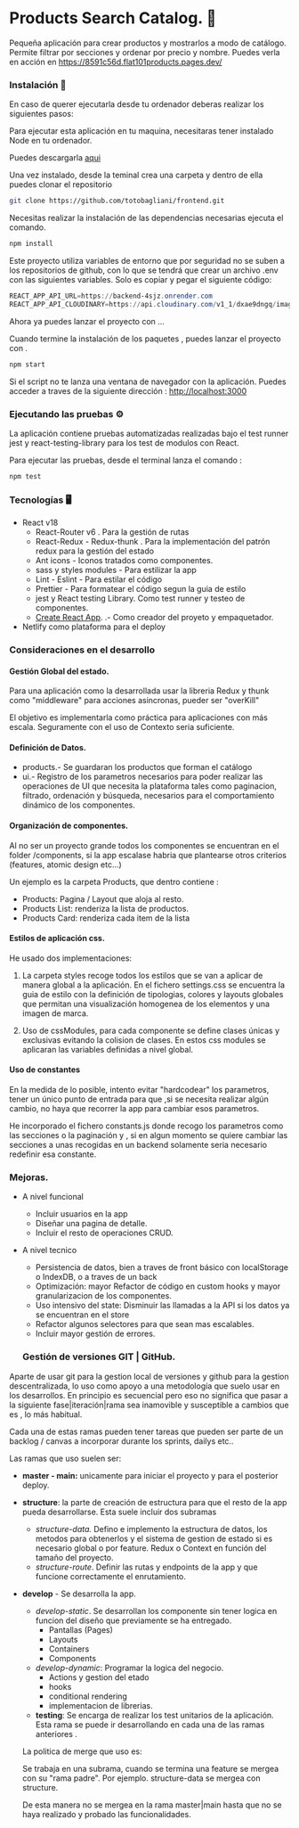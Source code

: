 # Products Search Catalog. 🛒

Pequeña aplicación para crear productos y mostrarlos a modo de catálogo.
Permite filtrar por secciones y ordenar por precio y nombre.
Puedes verla en acción en https://8591c56d.flat101products.pages.dev/

### Instalación 🔧

En caso de querer ejecutarla desde tu ordenador deberas realizar los siguientes pasos:

Para ejecutar esta aplicación en tu maquina, necesitaras tener instalado Node en tu ordenador.

Puedes descargarla [aqui](https://nodejs.org/en/)

Una vez instalado, desde la teminal crea una carpeta y dentro de ella puedes clonar el repositorio

```bash
git clone https://github.com/totobagliani/frontend.git
```

Necesitas realizar la instalación de las dependencias necesarias ejecuta el comando.

```bash
npm install
```

Este proyecto utiliza variables de entorno que por seguridad no se suben a los repositorios de github, con lo que se tendrá que crear un archivo .env con las siguientes variables. Solo es copiar y pegar el siguiente código:

```powershell
REACT_APP_API_URL=https://backend-4sjz.onrender.com
REACT_APP_API_CLOUDINARY=https://api.cloudinary.com/v1_1/dxae9dngq/image/upload

```

Ahora ya puedes lanzar el proyecto con ...

Cuando termine la instalación de los paquetes , puedes lanzar el proyecto con .

```bash
npm start
```

Si el script no te lanza una ventana de navegador con la aplicación. Puedes acceder a traves de la siguiente dirección : [http://localhost:3000](http://localhost:3000)

### Ejecutando las pruebas ⚙️

La aplicación contiene pruebas automatizadas realizadas bajo el test runner jest y react-testing-library para los test de modulos con React.

Para ejecutar las pruebas, desde el terminal lanza el comando :

```bash
npm test
```

### Tecnologías 🖥

- React v18
  - React-Router v6 . Para la gestión de rutas
  - React-Redux - Redux-thunk . Para la implementación del patrón redux para la gestión del estado
  - Ant icons - Iconos tratados como componentes.
  - sass y styles modules - Para estilizar la app
  - Lint - Eslint - Para estilar el código
  - Prettier - Para formatear el código segun la guia de estilo
  - jest y React testing Library. Como test runner y testeo de componentes.
  - [Create React App](https://github.com/facebook/create-react-app). .- Como creador del proyeto y empaquetador.
- Netlify como plataforma para el deploy

### Consideraciones en el desarrollo

#### Gestión Global del estado.

Para una aplicación como la desarrollada usar la libreria Redux y thunk como "middleware" para acciones asincronas, pueder ser "overKill"

El objetivo es implementarla como práctica para aplicaciones con más escala.
Seguramente con el uso de Contexto seria suficiente.

#### Definición de Datos.

- products.- Se guardaran los productos que forman el catálogo
- ui.- Registro de los parametros necesarios para poder realizar las operaciones de UI que necesita la plataforma tales como paginacion, filtrado, ordenación y búsqueda, necesarios para el comportamiento dinámico de los componentes.

#### Organización de componentes.

Al no ser un proyecto grande todos los componentes se encuentran en el folder /components, si la app escalase habria que plantearse otros criterios (features, atomic design etc...)

Un ejemplo es la carpeta Products, que dentro contiene :

- Products: Pagina / Layout que aloja al resto.
- Products List: renderiza la lista de productos.
- Products Card: renderiza cada item de la lista

#### Estilos de aplicación css.

He usado dos implementaciones:

1.  La carpeta styles recoge todos los estilos que se van a aplicar de manera global a la aplicación. En el fichero settings.css se encuentra la guia de estilo con la definición de tipologias, colores y layouts globales que permitan una visualización homogenea de los elementos y una imagen de marca.

2.  Uso de cssModules, para cada componente se define clases únicas y exclusivas evitando la colision de clases. En estos css modules se aplicaran las variables definidas a nivel global.

#### Uso de constantes

En la medida de lo posible, intento evitar "hardcodear" los parametros, tener un único punto de entrada para que ,si se necesita realizar algún cambio, no haya que recorrer la app para cambiar esos parametros.

He incorporado el fichero constants.js donde recogo los parametros como las secciones o la paginación y , si en algun momento se quiere cambiar las secciones a unas recogidas en un backend solamente seria necesario redefinir esa constante.

### Mejoras.

- A nivel funcional
  - Incluir usuarios en la app
  - Diseñar una pagina de detalle.
  - Incluir el resto de operaciones CRUD.
- A nivel tecnico

  - Persistencia de datos, bien a traves de front básico con localStorage o IndexDB, o a traves de un back
  - Optimización: mayor Refactor de código en custom hooks y mayor granularizacion de los componentes.
  - Uso intensivo del state: Disminuir las llamadas a la API si los datos ya se encuentran en el store
  - Refactor algunos selectores para que sean mas escalables.
  - Incluir mayor gestión de errores.

  ### Gestión de versiones GIT | GitHub.

Aparte de usar git para la gestion local de versiones y github para la gestion descentralizada, lo uso como apoyo a una metodología que suelo usar en los desarrollos. En principio es secuencial pero eso no significa que pasar a la siguiente fase|iteración|rama sea inamovible y susceptible a cambios que es , lo más habitual.

Cada una de estas ramas pueden tener tareas que pueden ser parte de un backlog / canvas a incorporar durante los sprints, dailys etc..

Las ramas que uso suelen ser:

- **master - main:** unicamente para iniciar el proyecto y para el posterior deploy.
- **structure**: la parte de creación de estructura para que el resto de la app pueda
  desarrollarse. Esta suele incluir dos subramas

  - _structure-data._ Defino e implemento la estructura de datos, los metodos para obtenerlos y el sistema de gestion de estado si es necesario global o por feature. Redux o Context en función del tamaño del proyecto.
  - _structure-route_. Definir las rutas y endpoints de la app y que funcione correctamente el enrutamiento.

- **develop** - Se desarrolla la app.

  - _develop-static_. Se desarrollan los componente sin tener logica en funcion del diseño que previamente se ha entregado.
    - Pantallas (Pages)
    - Layouts
    - Containers
    - Components
  - _develop-dynamic_: Programar la logica del negocio.
    - Actions y gestion del etado
    - hooks
    - conditional rendering
    - implementacion de librerias.
  - **testing**: Se encarga de realizar los test unitarios de la aplicación. Esta rama se puede ir desarrollando en cada una de las ramas anteriores .

  La politica de merge que uso es:

  Se trabaja en una subrama, cuando se termina una feature se mergea con su "rama padre". Por ejemplo. structure-data se mergea con structure.

  De esta manera no se mergea en la rama master|main hasta que no se haya realizado y probado las funcionalidades.
